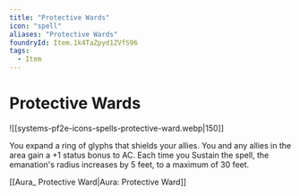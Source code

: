 ```yaml
---
title: "Protective Wards"
icon: "spell"
aliases: "Protective Wards"
foundryId: Item.1k4TaZpyd1ZVfS96
tags:
  - Item
---
```


# Protective Wards
![[systems-pf2e-icons-spells-protective-ward.webp|150]]

You expand a ring of glyphs that shields your allies. You and any allies in the area gain a +1 status bonus to AC. Each time you Sustain the spell, the emanation's radius increases by 5 feet, to a maximum of 30 feet.

[[Aura\_ Protective Ward|Aura: Protective Ward]]
